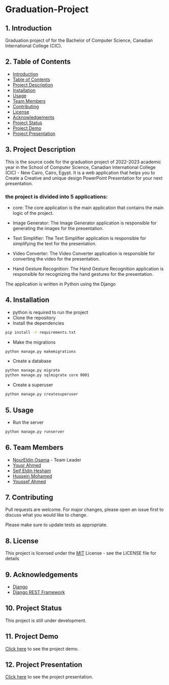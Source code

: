 # Graduation-Project

## 1. Introduction
Graduation project of for the Bachelor of Computer Science, Canadian International College (CIC).

## 2. Table of Contents
- [Introduction](#1-Introduction)
- [Table of Contents](#2-Table-of-Contents)
- [Project Description](#3-project-description)
- [Installation](#4-installation)
- [Usage](#5-usage)
- [Team Members](#6-team-members)
- [Contributing](#7-contributing)
- [License](#8-license)
- [Acknowledgements](#9-acknowledgements)
- [Project Status](#10-project-status)
- [Project Demo](#11-project-demo)
- [Project Presentation](#12-project-presentation)

## 3. Project Description
This is the source code for the graduation project of 2022-2023 academic year in the School of Computer Science, Canadian International College (CIC) - New Cairo, Cairo, Egypt.
It is a web application that helps you to Create a Creative and unique design PowerPoint Presentation for your next presentation.

### the project is divided into 5 applications:

- core: The core application is the main application that contains the main logic of the project.

- Image Generator: The Image Generator application is responsible for generating the images for the presentation.

- Text Simplifier: The Text Simplifier application is responsible for simplifying the text for the presentation.

- Video Converter: The Video Converter application is responsible for converting the video for the presentation.

- Hand Gesture Recognition: The Hand Gesture Recognition application is responsible for recognizing the hand gestures for the presentation.


The application is written in Python using the Django

## 4. Installation
- python is required to run the project
- Clone the repository
- Install the dependencies
```bash
pip install -r requirements.txt
```
- Make the migrations
```bash
python manage.py makemigrations
```
- Create a database
```bash
python manage.py migrate
python manage.py sqlmigrate core 0001
```
- Create a superuser
```bash
python manage.py createsuperuser
```

## 5. Usage
- Run the server
```bash
python manage.py runserver
```

## 6. Team Members
- [NourEldin Osama](https://www.linkedin.com/in/noureldin-osama-saad/) - Team Leader
- [Yousr Ahmed](https://www.linkedin.com/in/yousr-ahmed/)
- [Seif Eldin Hesham](https://www.linkedin.com/in/SeifEldinIsamil/)
- [Hussein Mohamed](https://www.linkedin.com/in/hussein-elwakeel/)
- [Youssef Ahmed]()

## 7. Contributing
Pull requests are welcome. For major changes, please open an issue first to discuss what you would like to change.

Please make sure to update tests as appropriate.

## 8. License
This project is licensed under the [MIT](LICENSE.md) License - see the LICENSE file for details

## 9. Acknowledgements
- [Django](https://www.djangoproject.com/)
- [Django REST Framework](https://www.django-rest-framework.org/)

## 10. Project Status
This project is still under development.

## 11. Project Demo
[Click here]() to see the project demo.

## 12. Project Presentation
[Click here]() to see the project presentation.
